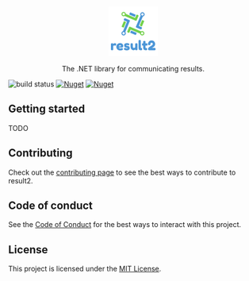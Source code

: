 <p align="center"><a href="https://github.com/marcusturewicz/result2"><img src="logo.png" alt="result2 logo" height="100"/></a></p>
<p align="center">The .NET library for communicating results.</p>

![build status](https://github.com/marcusturewicz/result2/workflows/CI/CD/badge.svg)
[![Nuget](https://img.shields.io/nuget/v/jsonv)](https://www.nuget.org/packages/result2)
[![Nuget](https://img.shields.io/nuget/dt/jsonv)](https://www.nuget.org/packages/result2)

## Getting started
TODO

## Contributing

Check out the [contributing page](CONTRIBUTING.md) to see the best ways to contribute to result2.

## Code of conduct

See the [Code of Conduct](CODE_OF_CONDUCT.md) for the best ways to interact with this project.

## License

This project is licensed under the [MIT License](LICENSE).

